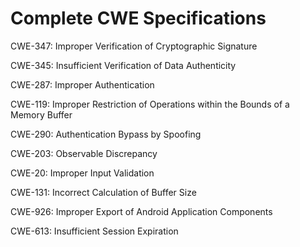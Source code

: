 

# Complete CWE Specifications

CWE-347: Improper Verification of Cryptographic Signature

CWE-345: Insufficient Verification of Data Authenticity

CWE-287: Improper Authentication

CWE-119: Improper Restriction of Operations within the Bounds of a Memory Buffer

CWE-290: Authentication Bypass by Spoofing

CWE-203: Observable Discrepancy

CWE-20: Improper Input Validation

CWE-131: Incorrect Calculation of Buffer Size

CWE-926: Improper Export of Android Application Components

CWE-613: Insufficient Session Expiration